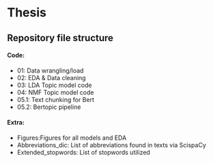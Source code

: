 # Thesis

## Repository file structure

#### Code:
- 01: Data wrangling/load
- 02: EDA & Data cleaning
- 03: LDA Topic model code
- 04: NMF Topic model code
- 05.1: Text chunking for Bert
- 05.2: Bertopic pipeline  

#### Extra:
- Figures:Figures for all models and EDA
- Abbreviations_dic: List of abbreviations found in texts via ScispaCy
- Extended_stopwords: List of stopwords utilized
